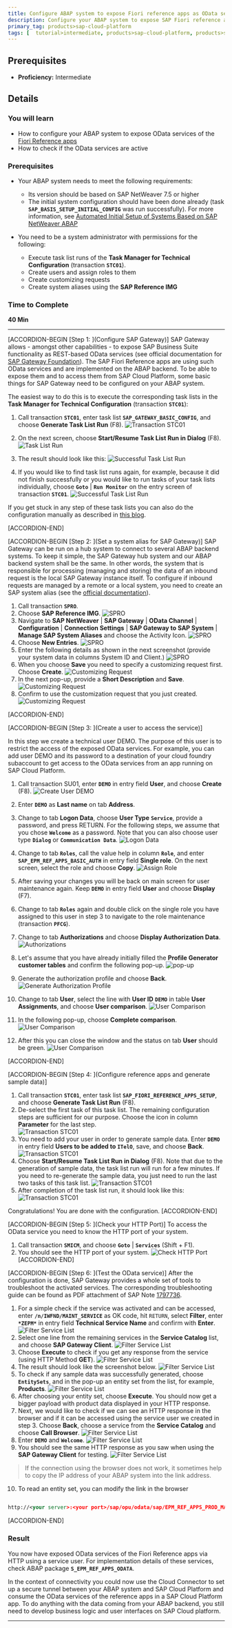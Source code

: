 ```yaml
---
title: Configure ABAP system to expose Fiori reference apps as OData services
description: Configure your ABAP system to expose SAP Fiori reference apps as OData services, which can then be consumed by SAP Cloud Platform apps.
primary_tag: products>sap-cloud-platform
tags: [  tutorial>intermediate, products>sap-cloud-platform, products>sap-cloud-platform-connectivity, products>sap-gateway, products>sap-fiori ]
---
```


## Prerequisites  
 - **Proficiency:** Intermediate

## Details
### You will learn  
* How to configure your ABAP system to expose OData services of the [Fiori Reference apps](https://blogs.sap.com/2014/11/24/fiori-reference-apps/)
* How to check if the OData services are active


### Prerequisites

- Your ABAP system needs to meet the following requirements:
    - Its version should be based on SAP NetWeaver 7.5 or higher
    - The initial system configuration should have been done already (task **`SAP_BASIS_SETUP_INITIAL_CONFIG`** was run successfully). For more information, see [Automated Initial Setup of Systems Based on SAP NetWeaver ABAP](https://help.sap.com/doc/ec180e1ef0e8414896c13522d39f613f/1.0/en-US/Installation__Automated_Initial_SetupE.PDF)

- You need to be a system administrator with permissions for the following:
    - Execute task list runs of the **Task Manager for Technical Configuration** (transaction **`STC01`**).
    - Create users and assign roles to them
    - Create customizing requests
    - Create system aliases using the **SAP Reference IMG**

### Time to Complete
**40 Min**

---

[ACCORDION-BEGIN [Step 1: ](Configure SAP Gateway)]
SAP Gateway allows - amongst other capabilities - to expose SAP Business Suite functionality as REST-based OData services (see official documentation for [SAP Gateway Foundation](https://help.sap.com/viewer/68bf513362174d54b58cddec28794093/7.5.latest/en-US/7db1ea508f88bb7ee10000000a445394.html)). The SAP Fiori Reference apps are using such OData services and are implemented on the ABAP backend. To be able to expose them and to access them from SAP Cloud Platform, some basic things for SAP Gateway need to be configured on your ABAP system.

The easiest way to do this is to execute the corresponding task lists in the **Task Manager for Technical Configuration** (transaction **`STC01`**):

1. Call transaction **`STC01`**, enter task list **`SAP_GATEWAY_BASIC_CONFIG`**, and choose **Generate Task List Run** (F8).
![Transaction STC01](STC01-001.png)

2. On the next screen, choose **Start/Resume Task List Run in Dialog** (F8).
![Task List Run](STC01-002.png)

3. The result should look like this:
![Successful Task List Run](STC01-003.png)

4. If you would like to find task list runs again, for example, because it did not finish successfully or you would like to run tasks of your task lists individually, choose **`Goto`** | **`Run Monitor`** on the entry screen of transaction **`STC01`**.
![Successful Task List Run](STC01-FIND-old-Task-List-Runs.png)

If you get stuck in any step of these task lists you can also do the configuration manually as described in [this blog](https://blogs.sap.com/2013/05/14/quick-starter-configuration-guide-sap-gateway/).

[ACCORDION-END]


[ACCORDION-BEGIN [Step 2: ](Set a system alias for SAP Gateway)]
SAP Gateway can be run on a hub system to connect to several ABAP backend systems. To keep it simple, the SAP Gateway hub system and our ABAP backend system shall be the same. In other words, the system that is responsible for processing (managing and storing) the data of an inbound request is the local SAP Gateway instance itself. To configure if inbound requests are managed by a remote or a local system, you need to create an SAP system alias (see the [official documentation](https://help.sap.com/viewer/68bf513362174d54b58cddec28794093/7.5.latest/en-US/63f72651c294256ee10000000a445394.html)).

1. Call transaction **`SPRO`**.
2. Choose **SAP Reference IMG**.
![SPRO](SPRO-001.png)
3. Navigate to **SAP NetWeaver** | **SAP Gateway** | **OData Channel** | **Configuration** | **Connection Settings** | **SAP Gateway to SAP System** | **Manage SAP System Aliases** and choose the Activity Icon.
![SPRO](SPRO-002.png)
4. Choose **New Entries**.
![SPRO](SPRO-003.png)
5. Enter the following details as shown in the next screenshot (provide your system data in columns System ID and Client.)
![SPRO](SPRO-004.png)
6. When you choose **Save** you need to specify a customizing request first. Choose **Create**.
![Customizing Request](CUSTREQ-001.png)
7. In the next pop-up, provide a **Short Description** and **Save**.
![Customizing Request](CUSTREQ-002.png)
8. Confirm to use the customization request that you just created.
![Customizing Request](CUSTREQ-003.png)

[ACCORDION-END]

[ACCORDION-BEGIN [Step 3: ](Create a user to access the service)]

In this step we create a technical user DEMO. The purpose of this user is to restrict the access of the exposed OData services. For example, you can add user DEMO and its password to a destination of your cloud foundry subaccount to get access to the OData services from an app running on SAP Cloud Platform.

1. Call transaction SU01, enter **`DEMO`** in entry field **User**, and choose **Create** (F8).
![Create User DEMO](SU01-001.png)

2. Enter **`DEMO`** as **Last name** on tab **Address**.
3. Change to tab **Logon Data**, choose **User Type** **`Service`**, provide a password, and press RETURN. For the following steps, we assume that you chose **`Welcome`** as a password. Note that you can also choose user type **`Dialog`** or **`Communication Data`**.
![Logon Data](SU01-001b.png)
4. Change to tab **`Roles`**, call the value help in column **`Role`**, and enter **`SAP_EPM_REF_APPS_BASIC_AUTH`** in entry field **Single role**. On the next screen, select the role and choose **Copy**.
![Assign Role](SU01-002.png)
5. After saving your changes you will be back on main screen for user maintenance again. Keep **`DEMO`** in entry field **User** and choose **Display** (F7).
6. Change to tab **`Roles`** again and double click on the single role you have assigned to this user in step 3 to navigate to the role maintenance (transaction **`PFCG`**).
7. Change to tab **Authorizations** and choose **Display Authorization Data**.
![Authorizations](PFCG-001.png)
8. Let's assume that you have already initially filled the **Profile Generator customer tables** and confirm the following pop-up.
![pop-up](PFCG-003.png)
9. Generate the authorization profile and choose **Back**.
![Generate Authorization Profile](PFCG-004.png)
10. Change to tab **User**, select the line with **User ID** **`DEMO`** in table **User Assignments**, and choose **User comparison**.
![User Comparison](PFCG-005.png)
11. In the following pop-up, choose **Complete comparison**.
![User Comparison](PFCG-006.png)
12. After this you can close the window and the status on tab **User** should be green.
![User Comparison](SU01-006.png)

[ACCORDION-END]

[ACCORDION-BEGIN [Step 4: ](Configure reference apps and generate sample data)]
1. Call transaction **`STC01`**, enter task list **`SAP_FIORI_REFERENCE_APPS_SETUP`**, and choose **Generate Task List Run** (F8).
2. De-select the first task of this task list. The remaining configuration steps are sufficient for our purpose. Choose the icon in column **Parameter** for the last step.  
![Transaction STC01](STC01-007-REFAPPS.png)
3. You need to add your user in order to generate sample data. Enter **`DEMO`** in entry field **Users to be added to `ITelO`**, save, and choose **Back**.
![Transaction STC01](STC01-008-REFAPPS.png)
4. Choose **Start/Resume Task List Run in Dialog** (F8). Note that due to the generation of sample data, the task list run will run for a few minutes. If you need to re-generate the sample data, you just need to run the last two tasks of this task list.
![Transaction STC01](STC01-009-REFAPPS.png)
5. After completion of the task list run, it should look like this:
![Transaction STC01](STC01-010-REFAPPS.png)

Congratulations! You are done with the configuration.
[ACCORDION-END]

[ACCORDION-BEGIN [Step 5: ](Check your HTTP Port)]
To access the OData service you need to know the HTTP port of your system.

1. Call transaction **`SMICM`**, and choose **`Goto`** | **`Services`** (Shift + F1).
2. You should see the HTTP port of your system.
![Check HTTP Port](Check-HTTP-Port.png)
[ACCORDION-END]

[ACCORDION-BEGIN [Step 6: ](Test the OData service)]
After the configuration is done, SAP Gateway provides a whole set of tools to troubleshoot the activated services. The corresponding troubleshooting guide can be found as PDF attachment of SAP Note [1797736](https://launchpad.support.sap.com/#/notes/1797736).

1. For a simple check if the service was activated and can be accessed, enter **`/n/IWFND/MAINT_SERVICE`** as OK code, hit `RETURN`, select **Filter**, enter **`*ZEPM*`** in entry field **Technical Service Name** and confirm with **Enter**.
![Filter Service List](TEST-001.png)
2. Select one line from the remaining services in the **Service Catalog** list, and choose **SAP Gateway Client**.
![Filter Service List](TEST-002.png)
3. Choose **Execute** to check if you get any response from the service (using HTTP Method **GET**).
![Filter Service List](TEST-003.png)
4. The result should look like the screenshot below.
![Filter Service List](TEST-004.png)
5. To check if any sample data was successfully generated, choose **`EntitySets`**, and in the pop-up an entity set from the list, for example, **Products**.
![Filter Service List](TEST-005.png)
6. After choosing your entity set, choose **Execute**. You should now get a bigger payload with product data displayed in your HTTP response.
7. Next, we would like to check if we can see an HTTP response in the browser and if it can be accessed using the service user we created in step 3. Choose **Back**, choose a service from the **Service Catalog** and choose **Call Browser**.
![Filter Service List](TEST-006.png)
8. Enter **`DEMO`** and **`Welcome`**.
![Filter Service List](TEST-007.png)
9. You should see the same HTTP response as you saw when using the **SAP Gateway Client** for testing.
![Filter Service List](TEST-008.png)
> If the connection using the browser does not work, it sometimes help to copy the IP address of your ABAP system into the link address.
10. To read an entity set, you can modify the link in the browser

```xml

http://<your server>:<your port>/sap/opu/odata/sap/EPM_REF_APPS_PROD_MAN_SRV/Products

```

[ACCORDION-END]

### Result

You now have exposed OData services of the Fiori Reference apps via HTTP using a service user. For implementation details of these services, check ABAP package **`S_EPM_REF_APPS_ODATA`**.

In the context of connectivity you could now use the Cloud Connector to set up a secure tunnel between your ABAP system and SAP Cloud Platform and consume the OData services of the reference apps in a SAP Cloud Platform app. To do anything with the data coming from your ABAP backend, you still need to develop business logic and user interfaces on SAP Cloud platform.

---
